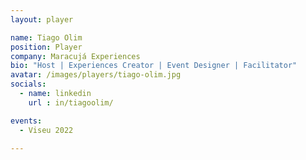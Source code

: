 ```yaml
---
layout: player

name: Tiago Olim
position: Player
company: Maracujá Experiences
bio: "Host | Experiences Creator | Event Designer | Facilitator"
avatar: /images/players/tiago-olim.jpg
socials:
  - name: linkedin
    url : in/tiagoolim/

events:
  - Viseu 2022

---
```

